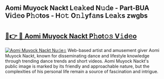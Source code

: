 ## Aomi Muyock Nackt L𝚎a𝚔ed N𝚞𝚍e - Part-BUA Vi𝚍𝚎o P𝚑𝚘tos - H𝚘𝚝 O𝚗𝚕yf𝚊ns L𝚎a𝚔s zwgbs

# <h2><a href="http://kfdl4x.oniu.top/?m=Aomi+Muyock+Nackt">🔗👉 🔴 Aomi Muyock Nackt P𝚑ot𝚘𝚜 V𝚒d𝚎o</a></h2>

[![Aomi Muyock Nackt Nu𝚍e𝚜](https://i.imgur.com/0qMVB7G.gif)](http://kfdl4x.oniu.top/?m=Aomi+Muyock+Nackt)
Web-based artist and amusement giver Aomi Muyock Nackt, known for disseminating dance and lifestyle knowledge through trending dance trends and short videos. Aomi Muyock Nackt's public image is marked by its friendly and approachable nature, but the complexities of his personal life remain a source of fascination and intrigue.  
